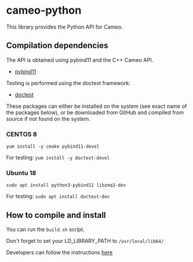 # cameo-python

This library provides the Python API for Cameo.

 
## Compilation dependencies

The API is obtained using pybind11 and the C++ Cameo API.
   - [pybind11](https://github.com/pybind/pybind11)

Testing is performed using the doctest framework:
   - [doctest](https://github.com/onqtam/doctest)
   
These packages can either be installed on the system (see exact name of the packages below), or be downloaded from GitHub and compiled from source if not found on the system.

### CENTOS 8
```yum install -y cmake pybind11-devel```

For testing:
```yum install -y doctest-devel```

### Ubuntu 18
```sudo apt install python3-pybind11 libzmq3-dev```

For testing:
```sudo apt install doctest-dev```

## How to compile and install
You can run the `build.sh` script.

Don't forget to set your LD_LIBRARY_PATH to `/usr/local/lib64/`

Developers can follow the instructions [here](doc/DEVEL.md)
